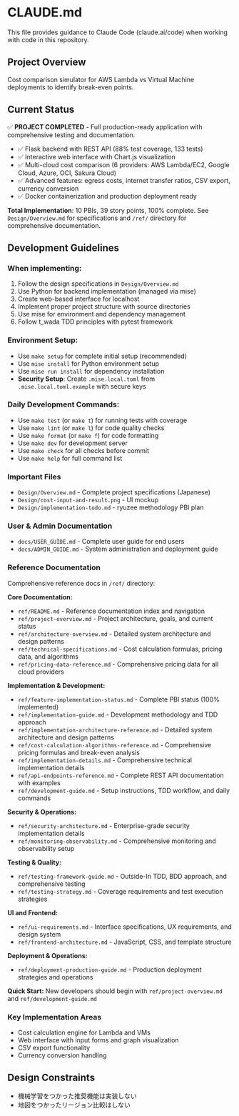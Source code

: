# CLAUDE.md

This file provides guidance to Claude Code (claude.ai/code) when working with code in this repository.

## Project Overview

Cost comparison simulator for AWS Lambda vs Virtual Machine deployments to identify break-even points.

## Current Status

✅ **PROJECT COMPLETED** - Full production-ready application with comprehensive testing and documentation.

- ✅ Flask backend with REST API (88% test coverage, 133 tests)
- ✅ Interactive web interface with Chart.js visualization  
- ✅ Multi-cloud cost comparison (6 providers: AWS Lambda/EC2, Google Cloud, Azure, OCI, Sakura Cloud)
- ✅ Advanced features: egress costs, internet transfer ratios, CSV export, currency conversion
- ✅ Docker containerization and production deployment ready

**Total Implementation**: 10 PBIs, 39 story points, 100% complete.
See `Design/Overview.md` for specifications and `/ref/` directory for comprehensive documentation.

## Development Guidelines

### When implementing:
1. Follow the design specifications in `Design/Overview.md`
2. Use Python for backend implementation (managed via mise)
3. Create web-based interface for localhost
4. Implement proper project structure with source directories
5. Use mise for environment and dependency management
6. Follow t_wada TDD principles with pytest framework

### Environment Setup:
- Use `make setup` for complete initial setup (recommended)
- Use `mise install` for Python environment setup
- Use `mise run install` for dependency installation
- **Security Setup**: Create `.mise.local.toml` from `.mise.local.toml.example` with secure keys

### Daily Development Commands:
- Use `make test` (or `make t`) for running tests with coverage
- Use `make lint` (or `make l`) for code quality checks
- Use `make format` (or `make f`) for code formatting
- Use `make dev` for development server
- Use `make check` for all checks before commit
- Use `make help` for full command list

### Important Files
- `Design/Overview.md` - Complete project specifications (Japanese)
- `Design/cost-input-and-result.png` - UI mockup
- `Design/implementation-todo.md` - ryuzee methodology PBI plan

### User & Admin Documentation
- `docs/USER_GUIDE.md` - Complete user guide for end users
- `docs/ADMIN_GUIDE.md` - System administration and deployment guide

### Reference Documentation
Comprehensive reference docs in `/ref/` directory:

**Core Documentation:**
- `ref/README.md` - Reference documentation index and navigation
- `ref/project-overview.md` - Project architecture, goals, and current status
- `ref/architecture-overview.md` - Detailed system architecture and design patterns
- `ref/technical-specifications.md` - Cost calculation formulas, pricing data, and algorithms
- `ref/pricing-data-reference.md` - Comprehensive pricing data for all cloud providers

**Implementation & Development:**
- `ref/feature-implementation-status.md` - Complete PBI status (100% implemented)
- `ref/implementation-guide.md` - Development methodology and TDD approach
- `ref/implementation-architecture-reference.md` - Detailed system architecture and design patterns
- `ref/cost-calculation-algorithms-reference.md` - Comprehensive pricing formulas and break-even analysis
- `ref/implementation-details.md` - Comprehensive technical implementation details
- `ref/api-endpoints-reference.md` - Complete REST API documentation with examples
- `ref/development-guide.md` - Setup instructions, TDD workflow, and daily commands

**Security & Operations:**
- `ref/security-architecture.md` - Enterprise-grade security implementation details
- `ref/monitoring-observability.md` - Comprehensive monitoring and observability setup

**Testing & Quality:**
- `ref/testing-framework-guide.md` - Outside-In TDD, BDD approach, and comprehensive testing
- `ref/testing-strategy.md` - Coverage requirements and test execution strategies

**UI and Frontend:**
- `ref/ui-requirements.md` - Interface specifications, UX requirements, and design system
- `ref/frontend-architecture.md` - JavaScript, CSS, and template structure

**Deployment & Operations:**
- `ref/deployment-production-guide.md` - Production deployment strategies and operations

**Quick Start:** New developers should begin with `ref/project-overview.md` and `ref/development-guide.md`

### Key Implementation Areas
- Cost calculation engine for Lambda and VMs
- Web interface with input forms and graph visualization
- CSV export functionality
- Currency conversion handling

## Design Constraints

- 機械学習をつかった推奨機能は実装しない
- 地図をつかったリージョン比較はしない